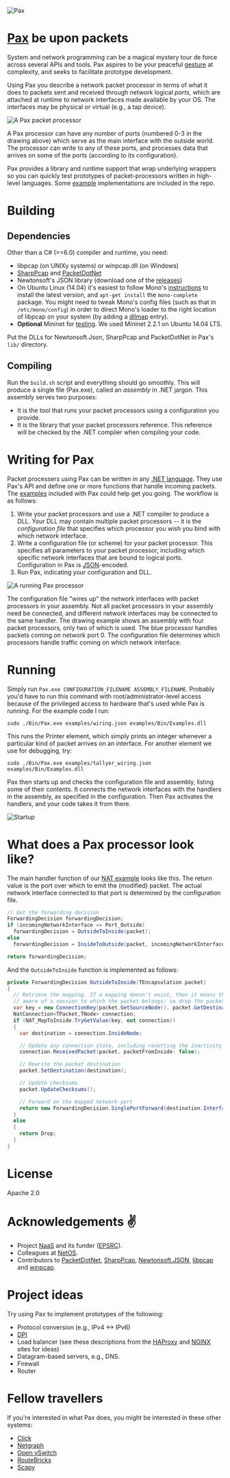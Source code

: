 ![Pax](http://www.cl.cam.ac.uk/~ns441/pax/pax.png)

# [Pax](https://en.wiktionary.org/wiki/pax#Latin) be upon packets

System and network programming can be a magical mystery tour de force across
several APIs and tools.  Pax aspires to be your peaceful
[gesture](http://en.wikipedia.org/wiki/V_sign) at complexity, and seeks to
facilitate prototype development.

Using Pax you describe a network packet processor in terms of what it does to
packets sent and received through network logical *ports*, which are attached
at runtime to network interfaces made available by your OS. The interfaces may
be physical or virtual (e.g., a tap device).

![A Pax packet processor](http://www.cl.cam.ac.uk/~ns441/pax/packetproc.png)

A Pax processor can have any number of ports (numbered 0-3 in the drawing
above) which serve as the main interface with the outside world. The processor
can write to any of these ports, and processes data that arrives on some of the
ports (according to its configuration).

Pax provides a library and runtime support that wrap underlying wrappers so
you can quickly test prototypes of packet-processors written in high-level
languages. Some [example](https://github.com/niksu/pax/tree/master/examples) implementations are included in the repo.

# Building
## Dependencies
Other than a C# (>=6.0) compiler and runtime, you need:
* libpcap (on UNIXy systems) or winpcap.dll (on Windows)
* [SharpPcap](https://github.com/chmorgan/sharppcap) and [PacketDotNet](https://github.com/chmorgan/packetnet)
* Newtonsoft's JSON library (download one of the [releases](https://github.com/JamesNK/Newtonsoft.Json/releases))
* On Ubuntu Linux (14.04) it's easiest to follow Mono's
[instructions](http://www.mono-project.com/docs/getting-started/install/linux/) to install the latest version,
and `apt-get install` the `mono-complete`
package. You might need to tweak Mono's config files (such as that in
`/etc/mono/config`) in order to direct Mono's loader to the right location of
libpcap on your system (by adding a
[dllmap](http://www.mono-project.com/docs/advanced/pinvoke/dllmap/) entry).
* **Optional** Mininet for [testing](examples#testing-the-nat-with-mininet). We used Mininet 2.2.1 on Ubuntu 14.04 LTS.

Put the DLLs for Newtonsoft.Json, SharpPcap and PacketDotNet in Pax's `lib/` directory.

## Compiling
Run the `build.sh` script and everything should go smoothly.
This will produce a single file (Pax.exe), called an *assembly* in .NET jargon. This assembly serves two purposes:
* It is the tool that runs your packet processors using a configuration you provide.
* It is the library that your packet processors reference. This reference will be checked by the .NET compiler when compiling your code.

# Writing for Pax
Packet processers using Pax can be written in any [.NET language](https://en.wikipedia.org/wiki/List_of_CLI_languages).
They use Pax's API and define one or more functions that handle incoming packets.
The [examples](examples) included with Pax could help get you going.
The workflow is as follows:

1. Write your packet processors and use a .NET compiler to produce a DLL. Your DLL may contain multiple packet processors -- it is the *configuration file* that specifies which processor you wish you bind with which network interface.
2. Write a configuration file (or scheme) for your packet processor. This specifies all parameters to your packet processor, including which specific network interfaces that are bound to logical ports. Configuration in Pax is [JSON](https://en.wikipedia.org/wiki/JSON)-encoded.
3. Run Pax, indicating your configuration and DLL.

![A running Pax processor](http://www.cl.cam.ac.uk/~ns441/pax/running.png)

The configuration file "wires up" the network interfaces with packet processors in your assembly. Not all packet processors in your assembly need be connected, and different network interfaces may be connected to the same handler.
The drawing example shows an assembly with four packet processors, only two of which is used. The blue processor handles packets coming on network port 0. The configuration file determines which processors handle traffic coming on which network interface.

# Running
Simply run `Pax.exe CONFIGURATION_FILENAME ASSEMBLY_FILENAME`.
Probably you'd have to run this command with root/administrator-level access
because of the privileged access to hardware that's used while Pax is running.
For the example code I run:
```
sudo ./Bin/Pax.exe examples/wiring.json examples/Bin/Examples.dll
```

This runs the Printer element, which simply prints an integer whenever a
particular kind of packet arrives on an interface. For another element we use
for debugging, try:
```
sudo ./Bin/Pax.exe examples/tallyer_wiring.json examples/Bin/Examples.dll
```

Pax then starts up and checks the configuration file and assembly, listing some of their contents.
It connects the network interfaces with the handlers in the assembly, as specified in the configuration.
Then Pax activates the handlers, and your code takes it from there.

![Startup](http://www.cl.cam.ac.uk/~ns441/pax/start_screenshot.png)


# What does a Pax processor look like?
The main handler function of our [NAT example](examples/Nat/NATBase.cs) looks like this.
The return value is the port over which to emit the (modified) packet. The
actual network interface connected to that port is determined by the
configuration file.
```csharp
// Get the forwarding decision
ForwardingDecision forwardingDecision;
if (incomingNetworkInterface == Port_Outside)
  forwardingDecision = OutsideToInside(packet);
else
  forwardingDecision = InsideToOutside(packet, incomingNetworkInterface);

return forwardingDecision;
```
And the `OutsideToInside` function is implemented as follows:
```csharp
private ForwardingDecision OutsideToInside(TEncapsulation packet)
{
  // Retrieve the mapping. If a mapping doesn't exist, then it means that we're not
  // aware of a session to which the packet belongs: so drop the packet.
  var key = new ConnectionKey(packet.GetSourceNode(), packet.GetDestinationNode());
  NatConnection<TPacket,TNode> connection;
  if (NAT_MapToInside.TryGetValue(key, out connection))
  {
    var destination = connection.InsideNode;

    // Update any connection state, including resetting the inactivity timer
    connection.ReceivedPacket(packet, packetFromInside: false);

    // Rewrite the packet destination
    packet.SetDestination(destination);

    // Update checksums
    packet.UpdateChecksums();

    // Forward on the mapped network port
    return new ForwardingDecision.SinglePortForward(destination.InterfaceNumber);
  }
  else
  {
    return Drop;
  }
}
```

# License
Apache 2.0

# Acknowledgements :v:
* Project [NaaS](http://www.naas-project.org/) and its funder ([EPSRC](http://epsrc.ac.uk)).
* Colleagues at [NetOS](http://www.cl.cam.ac.uk/research/srg/netos/).
* Contributors to [PacketDotNet](https://github.com/chmorgan/packetnet), [SharpPcap](https://github.com/chmorgan/sharppcap), [Newtonsoft.JSON](https://github.com/JamesNK/Newtonsoft.Json/), [libpcap](http://www.tcpdump.org/) and [winpcap](http://www.winpcap.org/).

# Project ideas
Try using Pax to implement prototypes of the following:
* Protocol conversion (e.g., IPv4 <-> IPv6)
* [DPI](https://en.wikipedia.org/wiki/Deep_packet_inspection)
* Load balancer (see these descriptions from the [HAProxy](http://1wt.eu/articles/2006_lb/index.html) and [NGINX](http://nginx.org/en/docs/http/load_balancing.html) sites for ideas)
* Datagram-based servers, e.g., DNS.
* Firewall
* Router

# Fellow travellers
If you're interested in what Pax does, you might be interested in these other systems:
* [Click](http://read.cs.ucla.edu/click/click)
* [Netgraph](https://en.wikipedia.org/wiki/Netgraph)
* [Open vSwitch](https://en.wikipedia.org/wiki/Open_vSwitch)
* [RouteBricks](routebricks.org)
* [Scapy](https://en.wikipedia.org/wiki/Scapy)

